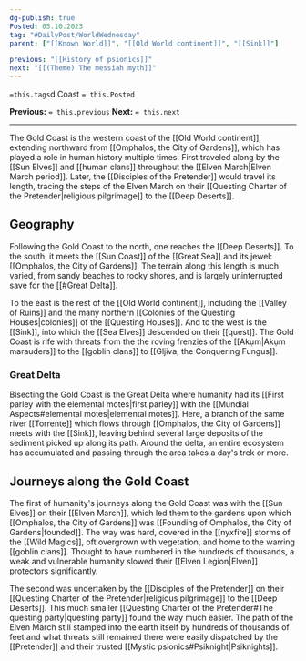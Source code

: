 ```yaml
---
dg-publish: true
Posted: 05.10.2023
tag: "#DailyPost/WorldWednesday"
parent: ["[[Known World]]", "[[Old World continent]]", "[[Sink]]"]

previous: "[[History of psionics]]"
next: "[[(Theme) The messiah myth]]"
---
```

`=this.tags`d Coast
`= this.Posted`

**Previous:** `= this.previous`
**Next:** `= this.next`

---

The Gold Coast is the western coast of the [[Old World continent]], extending northward from [[Omphalos, the City of Gardens]], which has played a role in human history multiple times. First traveled along by the [[Sun Elves]] and [[human clans]] throughout the [[Elven March|Elven March period]]. Later, the [[Disciples of the Pretender]] would travel its length, tracing the steps of the Elven March on their [[Questing Charter of the Pretender|religious pilgrimage]] to the [[Deep Deserts]].

## Geography

Following the Gold Coast to the north, one reaches the [[Deep Deserts]]. To the south, it meets the [[Sun Coast]] of the [[Great Sea]] and its jewel: [[Omphalos, the City of Gardens]]. The terrain along this length is much varied, from sandy beaches to rocky shores, and is largely uninterrupted save for the [[#Great Delta]].

To the east is the rest of the [[Old World continent]], including the [[Valley of Ruins]] and the many northern [[Colonies of the Questing Houses|colonies]] of the [[Questing Houses]]. And to the west is the [[Sink]], into which the [[Sea Elves]] descended on their [[quest]]. The Gold Coast is rife with threats from the  the roving frenzies of the [[Akụm|Akụm marauders]] to the [[goblin clans]] to [[Gljiva, the Conquering Fungus]].

### Great Delta

Bisecting the Gold Coast is the Great Delta where humanity had its [[First parley with the elemental motes|first parley]] with the [[Mundial Aspects#elemental motes|elemental motes]]. Here, a branch of the same river [[Torrente]] which flows through [[Omphalos, the City of Gardens]] meets with the [[Sink]], leaving behind several large deposits of the sediment picked up along its path. Around the delta, an entire ecosystem has accumulated and passing through the area takes a day's trek or more.

## Journeys along the Gold Coast

The first of humanity's journeys along the Gold Coast was with the [[Sun Elves]] on their [[Elven March]], which led them to the gardens upon which [[Omphalos, the City of Gardens]] was [[Founding of Omphalos, the City of Gardens|founded]]. The way was hard, covered in the [[nyxfire]] storms of the [[Wild Magics]], oft overgrown with vegetation, and home to the warring [[goblin clans]]. Thought to have numbered in the hundreds of thousands, a weak and vulnerable humanity slowed their [[Elven Legion|Elven]] protectors significantly.

The second was undertaken by the [[Disciples of the Pretender]] on their [[Questing Charter of the Pretender|religious pilgrimage]] to the [[Deep Deserts]]. This much smaller [[Questing Charter of the Pretender#The questing party|questing party]] found the way much easier. The path of the Elven March still stamped into the earth itself by hundreds of thousands of feet and what threats still remained there were easily dispatched by the [[Pretender]] and their trusted [[Mystic psionics#Psiknight|Psiknights]].